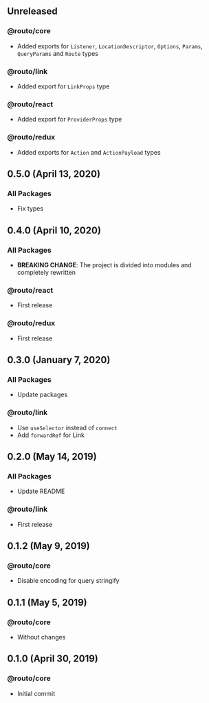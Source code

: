 ## Unreleased

### @routo/core

- Added exports for `Listener`, `LocationDescriptor`, `Options`, `Params`, `QueryParams` and `Route` types

### @routo/link

- Added export for `LinkProps` type

### @routo/react

- Added export for `ProviderProps` type

### @routo/redux

- Added exports for `Action` and `ActionPayload` types

## 0.5.0 (April 13, 2020)

### All Packages

- Fix types

## 0.4.0 (April 10, 2020)

### All Packages

- **BREAKING CHANGE**: The project is divided into modules and completely rewritten

### @routo/react

- First release

### @routo/redux

- First release

## 0.3.0 (January 7, 2020)

### All Packages

- Update packages

### @routo/link

- Use `useSelector` instead of `connect`
- Add `forwardRef` for Link

## 0.2.0 (May 14, 2019)

### All Packages

- Update README

### @routo/link

- First release

## 0.1.2 (May 9, 2019)

### @routo/core

- Disable encoding for query stringify

## 0.1.1 (May 5, 2019)

### @routo/core

- Without changes

## 0.1.0 (April 30, 2019)

### @routo/core

- Initial commit
